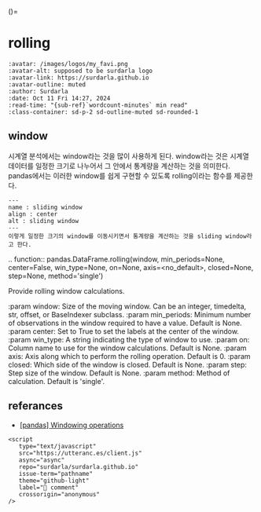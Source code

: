 ()=
# rolling

```{article-info}
:avatar: /images/logos/my_favi.png
:avatar-alt: supposed to be surdarla logo
:avatar-link: https://surdarla.github.io
:avatar-outline: muted
:author: Surdarla
:date: Oct 11 Fri 14:27, 2024
:read-time: "{sub-ref}`wordcount-minutes` min read"
:class-container: sd-p-2 sd-outline-muted sd-rounded-1
```

## window

시계열 분석에서는 window라는 것을 많이 사용하게 된다. window라는 것은 시계열 데이터를 일정한 크기로 나누어서 그 안에서 통계량을 계산하는 것을 의미한다. pandas에서는 이러한 window를 쉽게 구현할 수 있도록 rolling이라는 함수를 제공한다.

```{figure} ../../../images/sliding_window.png
---
name : sliding window
align : center
alt : sliding window
---
이렇게 일정한 크기의 window를 이동시키면서 통계량을 계산하는 것을 sliding window라고 한다.
```

.. function:: pandas.DataFrame.rolling(window, min_periods=None, center=False, win_type=None, on=None, axis=<no_default>, closed=None, step=None, method='single')

   Provide rolling window calculations.

   :param window: Size of the moving window. Can be an integer, timedelta, str, offset, or BaseIndexer subclass.
   :param min_periods: Minimum number of observations in the window required to have a value. Default is None.
   :param center: Set to True to set the labels at the center of the window.
   :param win_type: A string indicating the type of window to use.
   :param on: Column name to use for the window calculations. Default is None.
   :param axis: Axis along which to perform the rolling operation. Default is 0.
   :param closed: Which side of the window is closed. Default is None.
   :param step: Step size of the window. Default is None.
   :param method: Method of calculation. Default is 'single'.

## referances

- [[pandas] Windowing operations](https://pandas.pydata.org/docs/user_guide/window.html#window-generic)

```{raw} html
<script
   type="text/javascript"
   src="https://utteranc.es/client.js"
   async="async"
   repo="surdarla/surdarla.github.io"
   issue-term="pathname"
   theme="github-light"
   label="💬 comment"
   crossorigin="anonymous"
/>
```
